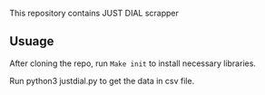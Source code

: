 This repository contains JUST DIAL scrapper

## Usuage
After cloning the repo, run `Make init` to install necessary libraries.

Run python3 justdial.py <city name> to get the data in csv file.

